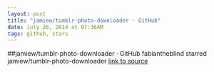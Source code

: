 ```yaml
---
layout: post
title: "jamiew/tumblr-photo-downloader · GitHub"
date: July 26, 2014 at 07:36AM
tags: github, stars
---
```

##jamiew/tumblr-photo-downloader · GitHub
fabiantheblind starred jamiew/tumblr-photo-downloader
[link to source](http://ift.tt/WAu5Jh) 
